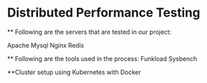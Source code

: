# Distributed Performance Testing

** Following are the servers that are tested in our project:

Apache
Mysql
Nginx
Redis

** Following are the tools used in the process:
Funkload
Sysbench

**Cluster setup using Kubernetes with Docker
